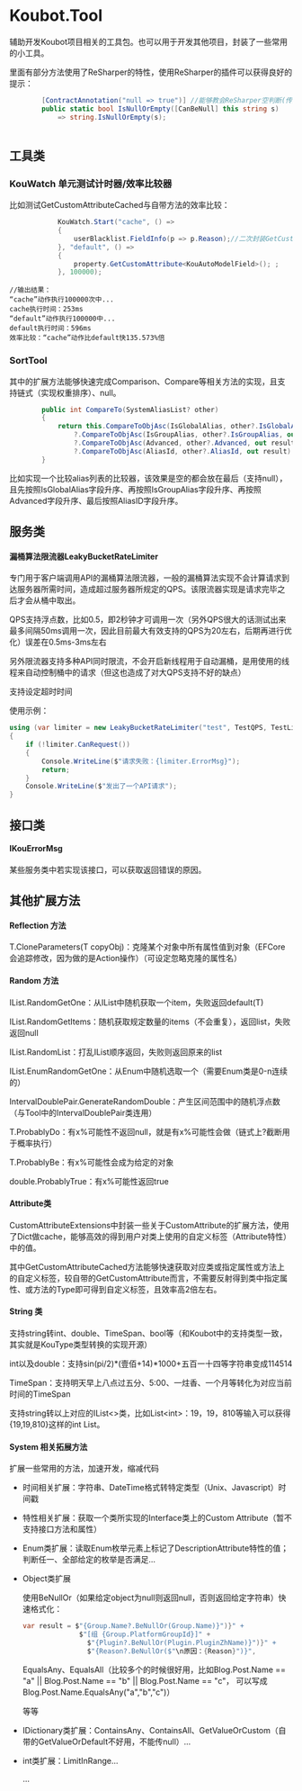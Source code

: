 # Koubot.Tool

辅助开发Koubot项目相关的工具包。也可以用于开发其他项目，封装了一些常用的小工具。

里面有部分方法使用了ReSharper的特性，使用ReSharper的插件可以获得良好的提示：

```C#
		[ContractAnnotation("null => true")] //能够教会ReSharper空判断(传入的是null，返回true)https://www.jetbrains.com/help/resharper/Contract_Annotations.html#syntax
        public static bool IsNullOrEmpty([CanBeNull] this string s)
            => string.IsNullOrEmpty(s);
        
```



## 工具类

### KouWatch 单元测试计时器/效率比较器

比如测试GetCustomAttributeCached与自带方法的效率比较：

```c#
			KouWatch.Start("cache", () =>
            {
                userBlacklist.FieldInfo(p => p.Reason);//二次封装GetCustomAttributeCached
            }, "default", () =>
            {
                property.GetCustomAttribute<KouAutoModelField>(); ;
            }, 100000);
```

```
//输出结果：
“cache”动作执行100000次中...
cache执行时间：253ms
“default”动作执行100000中...
default执行时间：596ms
效率比较：“cache”动作比default快135.573%倍
```



### SortTool

其中的扩展方法能够快速完成Comparison、Compare等相关方法的实现，且支持链式（实现权重排序）、null。

```c#
		public int CompareTo(SystemAliasList? other)
        {
            return this.CompareToObjAsc(IsGlobalAlias, other?.IsGlobalAlias, out int result)
                ?.CompareToObjAsc(IsGroupAlias, other?.IsGroupAlias, out result)
                ?.CompareToObjAsc(Advanced, other?.Advanced, out result)
                ?.CompareToObjAsc(AliasId, other?.AliasId, out result) == null ? result : 0;
        }
```

比如实现一个比较alias列表的比较器，该效果是空的都会放在最后（支持null），且先按照IsGlobalAlias字段升序、再按照IsGroupAlias字段升序、再按照Advanced字段升序、最后按照AliasID字段升序。







## 服务类

#### 漏桶算法限流器LeakyBucketRateLimiter

专门用于客户端调用API的漏桶算法限流器，一般的漏桶算法实现不会计算请求到达服务器所需时间，造成超过服务器所规定的QPS。该限流器实现是请求完毕之后才会从桶中取出。

QPS支持浮点数，比如0.5，即2秒钟才可调用一次（另外QPS很大的话测试出来最多间隔50ms调用一次，因此目前最大有效支持的QPS为20左右，后期再进行优化）误差在0.5ms-3ms左右

另外限流器支持多种API同时限流，不会开启新线程用于自动漏桶，是用使用的线程来自动控制桶中的请求（但这也造成了对大QPS支持不好的缺点）

支持设定超时时间

使用示例：

```c#
using (var limiter = new LeakyBucketRateLimiter("test", TestQPS, TestLimitedSize))//利用了IDisposable机制，当出using范围，即自动认为请求结束，可以从桶中取出元素
{
    if (!limiter.CanRequest())
    {
        Console.WriteLine($"请求失败：{limiter.ErrorMsg}");
        return;
    }
    Console.WriteLine($"发出了一个API请求");
}
```



## 接口类

#### IKouErrorMsg

某些服务类中若实现该接口，可以获取返回错误的原因。



## 其他扩展方法

#### Reflection 方法

T.CloneParameters(T copyObj)：克隆某个对象中所有属性值到对象（EFCore会追踪修改，因为做的是Action操作）（可设定忽略克隆的属性名）



#### Random 方法

IList.RandomGetOne：从IList中随机获取一个item，失败返回default(T)

IList.RandomGetItems：随机获取规定数量的items（不会重复），返回list，失败返回null

IList.RandomList：打乱IList顺序返回，失败则返回原来的list

IList.EnumRandomGetOne：从Enum中随机选取一个（需要Enum类是0-n连续的）

IntervalDoublePair.GenerateRandomDouble：产生区间范围中的随机浮点数（与Tool中的IntervalDoublePair类连用）

T.ProbablyDo：有x%可能性不返回null，就是有x%可能性会做（链式上?截断用于概率执行）

T.ProbablyBe：有x%可能性会成为给定的对象

double.ProbablyTrue：有x%可能性返回true

#### Attribute类

CustomAttributeExtensions中封装一些关于CustomAttribute的扩展方法，使用了Dict做cache，能够高效的得到用户对类上使用的自定义标签（Attribute特性）中的值。

其中GetCustomAttributeCached方法能够快速获取对应类或指定属性或方法上的自定义标签，较自带的GetCustomAttribute而言，不需要反射得到类中指定属性、或方法的Type即可得到自定义标签，且效率高2倍左右。

#### String 类

支持string转int、double、TimeSpan、bool等（和Koubot中的支持类型一致，其实就是KouType类型转换的实现开源）

int以及double：支持sin(pi/2)*(壹佰+14)\*1000+五百一十四等字符串变成114514

TimeSpan：支持明天早上八点过五分、5:00、一炷香、一个月等转化为对应当前时间的TimeSpan

支持string转以上对应的IList\<\>类，比如List\<int\>：19，19，810等输入可以获得{19,19,810}这样的int List。



#### System 相关拓展方法

扩展一些常用的方法，加速开发，缩减代码

- 时间相关扩展：字符串、DateTime格式转特定类型（Unix、Javascript）时间戳

- 特性相关扩展：获取一个类所实现的Interface类上的Custom Attribute（暂不支持接口方法和属性）

- Enum类扩展：读取Enum枚举元素上标记了DescriptionAttribute特性的值；判断任一、全部给定的枚举是否满足...

- Object类扩展

  使用BeNullOr（如果给定object为null则返回null，否则返回给定字符串）快速格式化：

  ```C#
  var result = $"{Group.Name?.BeNullOr(Group.Name)}")}" +
      			$"[组 {Group.PlatformGroupId}]" +
                  $"{Plugin?.BeNullOr(Plugin.PluginZhName)}")}" +
                  $"{Reason?.BeNullOr($"\n原因：{Reason}")}",
  ```

  EqualsAny、EqualsAll（比较多个的时候很好用，比如Blog.Post.Name == "a" || Blog.Post.Name == "b" || Blog.Post.Name == "c"， 可以写成 Blog.Post.Name.EqualsAny("a","b","c")）

  等等

- IDictionary类扩展：ContainsAny、ContainsAll、GetValueOrCustom（自带的GetValueOrDefault不好用，不能传null）...

- int类扩展：LimitInRange...

  ...

  
  
  